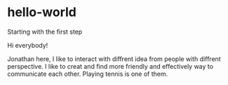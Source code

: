 # hello-world
Starting with the first step

Hi everybody!

Jonathan here, I like to interact with diffrent idea from people with diffrent perspective.
I like to creat and find more friendly and effectively way to communicate each other.
Playing tennis is one of them.
